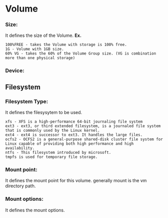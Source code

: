 # Volume

### Size:
It defines the size of the Volume.
**Ex.**
```
100%FREE - takes the Volume with storage is 100% free.
1G - Volume with 1GB size.
60% VG - takes the 60% of the Volume Group size. (VG is combination more than one physical storage)
```

### Device:

## Filesystem

### Filesystem Type:
It defines the filesysytem to be used.
```
xfs - XFS is a high-performance 64-bit journaling file system
ext3 - ext3, or third extended filesystem, is a journaled file system that is commonly used by the Linux kernel.
ext4 - ext4 is successor to ext3. It handles the large files.
ocfs2 - OCFS2 is a general-purpose shared-disk cluster file system for Linux capable of providing both high performance and high availability.
ntfs - This filesystem introduced by microsoft.
tmpfs is used for temporary file storage.
```

### Mount point:
It defines the mount point for this volume. generally mount is the vm directory path.

### Mount options:
It defines the mount options.

